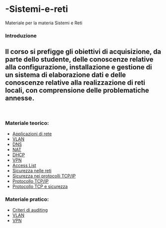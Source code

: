 # -Sistemi-e-reti
Materiale per la materia Sistemi e Reti
<h3>Introduzione</h3>
<h2>Il corso si prefigge gli obiettivi di acquisizione, da parte dello studente, delle conoscenze relative alla configurazione, installazione e gestione di un sistema di elaborazione dati e delle conoscenze relative alla realizzazione di reti locali, con comprensione delle problematiche annesse.</h2>
<br>
<h3>Materiale teorico:</h3>
<ul>
  <li><a href="./1-A_Applicazioni di rete cosa sono e come funzionano.pdf">Applicazioni di rete</a></li>
  <li><a href="./5_VLAN.pdff">VLAN</a></li>
  <li><a href="./6_DNS.pdf">DNS</a></li>
  <li><a href="./7_NAT.pdff">NAT</a></li>
  <li><a href="./12_Protocollo DHCP - Copia.pdf">DHCP</a></li>
  <li><a href="./13_VPN.pdf">VPN</a></li>
  <li><a href="./14_Access_List.pdf">Access List</a></li>
  <li><a href="./15_La sicurezza nelle reti - Copia (2) (1).pdf">Sicurezza nelle reti</a></li>
  <li><a href="./16_Sicurezza_nei_protocolli_TCP-IP (1).pdf">Sicurezza nei protocolli TCP/IP</a></li>
  <li><a href="./17_Protocollo TCPIP (1).pdf">Protocollo TCP/IP</a></li>
  <li><a href="./18_Protocollo TCP e sicurezza.pdf">Protocollo TCP e sicurezza</a></li>
</ul>
<h3>Materiale pratico:</h3>
<ul>
  <li><a href="./19_SisReti3_U7_L6_Impostare_i_criteri_di_auditing.pdf">Criteri di auditing</a></li>
  <li><a href="./MODULO 1 - Configurazione VLAN mediante CLI.pdf">VLAN</a></li>
  <li><a href="./vpn.docx">VPN</a></li>
</ul>
